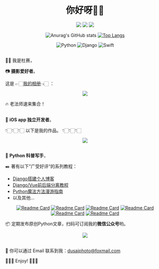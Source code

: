<h1 align="center">你好呀👏🏻</h1>

<div align="center">

[![](https://img.shields.io/badge/-Blog-orange?style=for-the-badge&color=8B4513&logo=rss&logoColor=white)](https://www.dusaiphoto.com/)
[![](https://img.shields.io/badge/-Wechat-green?style=for-the-badge&color=006400&logo=wechat&logoColor=white)](https://www.dusaiphoto.com/static/img/it_wechat.jpg)
[![](https://img.shields.io/badge/-ZhiHu-green?style=for-the-badge&color=191970&logo=zhihu&logoColor=white)](https://www.zhihu.com/people/stacklens)

</div>

<div align="center">
  
  ![Anurag's GitHub stats](https://github-readme-stats.vercel.app/api?username=stacklens&show_icons=true&count_private=true&theme=dracula)
  [![Top Langs](https://github-readme-stats.vercel.app/api/top-langs/?username=stacklens&layout=compact)](https://github.com/stacklens/django_blog_tutorial)
  
</div>
  
<div align="center">

![Python](https://img.shields.io/badge/-Python-%233776ab?logo=python&style=for-the-badge&logoColor=white)
![Django](https://img.shields.io/badge/-Django-%23092E20?logo=django&style=for-the-badge&logoColor=white&color=006400)
![Swift](https://img.shields.io/badge/-Swift-%233776ab?logo=swift&style=for-the-badge&logoColor=white&color=D2691E)

</div>

<h2 align="center"></h2>

👦🏻 我是杜赛，

📷 **摄影爱好者**。

这是 👉🏻[我的相册](https://dusai.net/)👈🏻 ：

<div align="center">
  
![](https://blog.dusaiphoto.com/photocut.png)
  
</div>

🔥 老法师速来集合！

<h2 align="center"></h2>

🍎 **iOS app 独立开发者**。

👇🏻👇🏻👇🏻 以下是我的作品。 👇🏻👇🏻👇🏻

<div align="center">
  
![](https://blog.dusaiphoto.com/apps.png)
  
</div>

<h2 align="center"></h2>

🐍 **Python 科普写手**，

✒️ 著有以下”广受好评“的系列教程：

- [Django搭建个人博客](https://github.com/stacklens/django_blog_tutorial)
- [Django/Vue前后端分离教程](https://github.com/stacklens/django-vue-tutorial)
- [Python魔法方法漫游指南](https://github.com/stacklens/python-magic-method-cookbook)
- 以及其他...

<div align="center">
  
[![Readme Card](https://github-readme-stats.vercel.app/api/pin/?username=stacklens&repo=django_blog_tutorial)](https://github.com/stacklens/django_blog_tutorial)
[![Readme Card](https://github-readme-stats.vercel.app/api/pin/?username=stacklens&repo=django-vue-tutorial)](https://github.com/stacklens/django-vue-tutorial)
[![Readme Card](https://github-readme-stats.vercel.app/api/pin/?username=stacklens&repo=django-docker-tutorial)](https://github.com/stacklens/django-docker-tutorial)
[![Readme Card](https://github-readme-stats.vercel.app/api/pin/?username=stacklens&repo=python-magic-method-cookbook)](https://github.com/stacklens/python-magic-method-cookbook)
[![Readme Card](https://github-readme-stats.vercel.app/api/pin/?username=stacklens&repo=django-knowledge-base)](https://github.com/stacklens/django-knowledge-base)
[![Readme Card](https://github-readme-stats.vercel.app/api/pin/?username=stacklens&repo=django-album-tutorial)](https://github.com/stacklens/django-album-tutorial)

</div>

📦 定期发布原创Python文章，扫码可订阅我的**微信公众号**哟。

<div align="center">
  
![](https://www.dusaiphoto.com/static/img/it_wechat.jpg)
  
</div>

<h2 align="center"></h2>

📡 你可以通过 Email 联系到我：dusaiphoto@foxmail.com

💋💋💋 Enjoy! 💋💋💋

